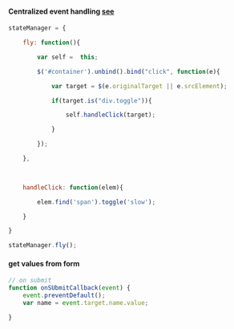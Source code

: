 #### Centralized event handling [see](https://msdn.microsoft.com/en-us/magazine/hh273390.aspx)
```js
stateManager = {

    fly: function(){

        var self =  this;

        $('#container').unbind().bind("click", function(e){

            var target = $(e.originalTarget || e.srcElement);

            if(target.is("div.toggle")){

                self.handleClick(target);

            }

        });        

    },

    

    handleClick: function(elem){

        elem.find('span').toggle('slow');

    }

}

stateManager.fly();
```

#### get values from form
```js
// on submit
function onSUbmitCallback(event) {
    event.preventDefault();
    var name = event.target.name.value;

}
```